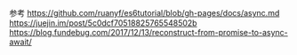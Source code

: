 参考
https://github.com/ruanyf/es6tutorial/blob/gh-pages/docs/async.md  
https://juejin.im/post/5c0dcf70518825765548502b  
https://blog.fundebug.com/2017/12/13/reconstruct-from-promise-to-async-await/